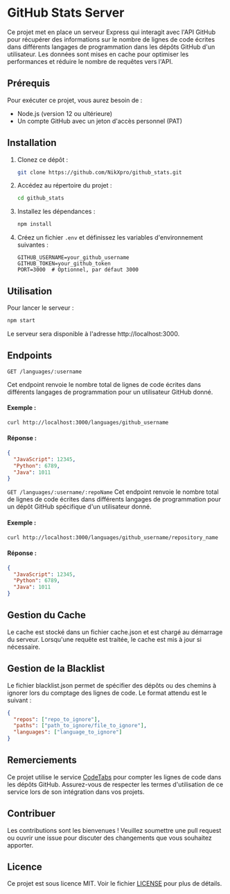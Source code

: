 # GitHub Stats Server

Ce projet met en place un serveur Express qui interagit avec l'API GitHub pour récupérer des informations sur le nombre de lignes de code écrites dans différents langages de programmation dans les dépôts GitHub d'un utilisateur. Les données sont mises en cache pour optimiser les performances et réduire le nombre de requêtes vers l'API.

## Prérequis

Pour exécuter ce projet, vous aurez besoin de :

- Node.js (version 12 ou ultérieure)
- Un compte GitHub avec un jeton d'accès personnel (PAT)

## Installation

1. Clonez ce dépôt :

   ```bash
   git clone https://github.com/NikXpro/github_stats.git
   ```

2. Accédez au répertoire du projet :

   ```bash
   cd github_stats
   ```

3. Installez les dépendances :

   ```bash
   npm install
   ```

4. Créez un fichier `.env` et définissez les variables d'environnement suivantes :
   ```env
   GITHUB_USERNAME=your_github_username
   GITHUB_TOKEN=your_github_token
   PORT=3000  # Optionnel, par défaut 3000
   ```

## Utilisation

Pour lancer le serveur :

```bash
npm start
```

Le serveur sera disponible à l'adresse http://localhost:3000.

## Endpoints

`GET /languages/:username`

Cet endpoint renvoie le nombre total de lignes de code écrites dans différents langages de programmation pour un utilisateur GitHub donné.

#### Exemple :

```bash
curl http://localhost:3000/languages/github_username
```

#### Réponse :

```json
{
  "JavaScript": 12345,
  "Python": 6789,
  "Java": 1011
}
```

`GET /languages/:username/:repoName`
Cet endpoint renvoie le nombre total de lignes de code écrites dans différents langages de programmation pour un dépôt GitHub spécifique d'un utilisateur donné.

#### Exemple :

```bash
curl http://localhost:3000/languages/github_username/repository_name
```

#### Réponse :

```json
{
  "JavaScript": 12345,
  "Python": 6789,
  "Java": 1011
}
```

## Gestion du Cache

Le cache est stocké dans un fichier cache.json et est chargé au démarrage du serveur. Lorsqu'une requête est traitée, le cache est mis à jour si nécessaire.

## Gestion de la Blacklist

Le fichier blacklist.json permet de spécifier des dépôts ou des chemins à ignorer lors du comptage des lignes de code. Le format attendu est le suivant :

```json
{
  "repos": ["repo_to_ignore"],
  "paths": ["path_to_ignore/file_to_ignore"],
  "languages": ["language_to_ignore"]
}
```

## Remerciements

Ce projet utilise le service [CodeTabs](https://codetabs.com/count-loc/count-loc-online.html) pour compter les lignes de code dans les dépôts GitHub. Assurez-vous de respecter les termes d'utilisation de ce service lors de son intégration dans vos projets.

## Contribuer

Les contributions sont les bienvenues ! Veuillez soumettre une pull request ou ouvrir une issue pour discuter des changements que vous souhaitez apporter.

## Licence

Ce projet est sous licence MIT. Voir le fichier [LICENSE](LICENSE) pour plus de détails.
